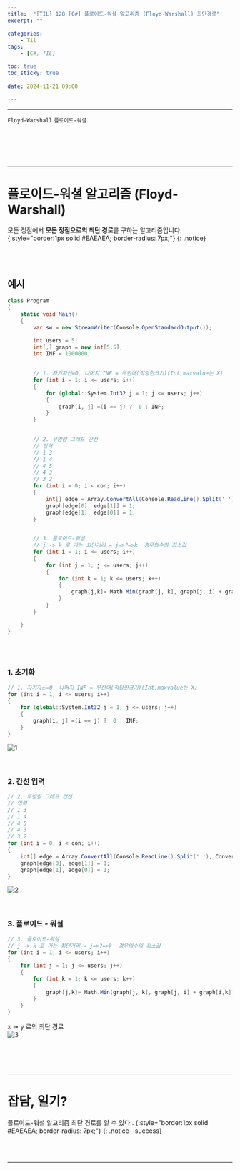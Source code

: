 ```yaml
---
title:  "[TIL] 128 [C#] 플로이드-워셜 알고리즘 (Floyd-Warshall) 최단경로"
excerpt: ""

categories:
    - Til
tags:
    - [C#, TIL]

toc: true
toc_sticky: true
 
date: 2024-11-21 09:00

---
```

- - -

`Floyd-Warshall` `플로이드-워셜`

<br><br><br><br>
- - - 

# 플로이드-워셜 알고리즘 (Floyd-Warshall)
모든 정점에서 **모든 정점으로의 최단 경로**를 구하는 알고리즘입니다.  
{:style="border:1px solid #EAEAEA; border-radius: 7px;"}
{: .notice}  

<br><br>

## 예시 

<div class="notice--primary" markdown="1"> 

```c# 
class Program
{
    static void Main()
    {
        var sw = new StreamWriter(Console.OpenStandardOutput());

        int users = 5;
        int[,] graph = new int[5,5];
        int INF = 1000000;

        
        // 1. 자기자신=0, 나머지 INF = 무한대(적당한크기)(Int,maxvalue는 X)
        for (int i = 1; i <= users; i++)
        {
            for (global::System.Int32 j = 1; j <= users; j++)
            {
                graph[i, j] =(i == j) ?  0 : INF;
            }
        }

        
        // 2. 무방향 그래프 간선 
        // 입력
        // 1 3
        // 1 4
        // 4 5
        // 4 3
        // 3 2
        for (int i = 0; i < con; i++)
        {
            int[] edge = Array.ConvertAll(Console.ReadLine().Split(' '), Convert.ToInt32);
            graph[edge[0], edge[1]] = 1;
            graph[edge[1], edge[0]] = 1;
        }
        

        // 3. 플로이드-워셜
        // j -> k 로 가는 최단거리 = j=>?=>k  경우의수의 최소값 
        for (int i = 1; i <= users; i++)
        {
            for (int j = 1; j <= users; j++)
            {
                for (int k = 1; k <= users; k++)
                {
                    graph[j,k]= Math.Min(graph[j, k], graph[j, i] + graph[i,k]);
                }
            }
        }

    }
}
```
</div>

<br><br>

### 1. 초기화

<div class="notice--primary" markdown="1"> 

```c# 
// 1. 자기자신=0, 나머지 INF = 무한대(적당한크기)(Int,maxvalue는 X)
for (int i = 1; i <= users; i++)
{
    for (global::System.Int32 j = 1; j <= users; j++)
    {
        graph[i, j] =(i == j) ?  0 : INF;
    }
}
```
</div>

![1](https://github.com/user-attachments/assets/6f8ac7d5-8021-4848-96f6-3bf097ab86bb)  


<br>

### 2. 간선 입력

<div class="notice--primary" markdown="1"> 

```c# 
// 2. 무방향 그래프 간선 
// 입력
// 1 3
// 1 4
// 4 5
// 4 3
// 3 2
for (int i = 0; i < con; i++)
{
    int[] edge = Array.ConvertAll(Console.ReadLine().Split(' '), Convert.ToInt32);
    graph[edge[0], edge[1]] = 1;
    graph[edge[1], edge[0]] = 1;
}
```
</div>

![2](https://github.com/user-attachments/assets/08ef279f-1264-4be2-8c1c-82a773324760)  

<br>

### 3. 플로이드 - 워셜  

<div class="notice--primary" markdown="1"> 

```c# 
// 3. 플로이드-워셜
// j -> k 로 가는 최단거리 = j=>?=>k  경우의수의 최소값 
for (int i = 1; i <= users; i++)
{
    for (int j = 1; j <= users; j++)
    {
        for (int k = 1; k <= users; k++)
        {
            graph[j,k]= Math.Min(graph[j, k], graph[j, i] + graph[i,k]);
        }
    }
}
```
</div>

x -> y 로의 최단 경로  
![3](https://github.com/user-attachments/assets/b8d9d60a-168f-4f41-909b-1efee106f544) 


<br><br><br>
- - - 


# 잡담, 일기?
플로이드-워셜 알고리즘 최단 경로를 알 수 있다..
{:style="border:1px solid #EAEAEA; border-radius: 7px;"}
{: .notice--success}  


<br><br>
- - -